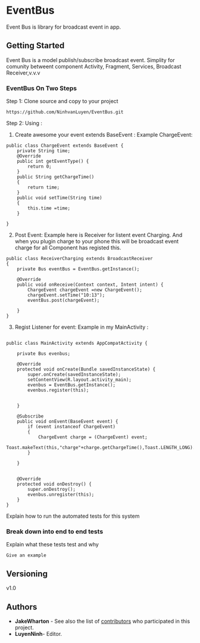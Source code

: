 # EventBus
Event Bus is library for broadcast event in app.

## Getting Started

Event Bus is a model publish/subscribe broadcast event.
Simplity for comunity betweent component Activity, Fragment, Services, Broadcast Receiver,v.v.v

### EventBus On Two Steps

Step 1: Clone source and copy to your project

```
https://github.com/NinhvanLuyen/EventBus.git
```
Step 2: Using :

1. Create awesome your event extends BaseEvent :
Example ChargeEvent:
```
public class ChargeEvent extends BaseEvent {
    private String time;
    @Override
    public int getEventType() {
        return 0;
    }
    public String getChargeTime()
    {
        return time;
    }
    public void setTime(String time)
    {
        this.time =time;
    }

}
```
2. Post Event:
Example here is Receiver for listent event Charging. And when you plugin charge to your phone this will be broadcast event charge for all Component has registed this.
```
public class ReceiverCharging extends BroadcastReceiver
{
    private Bus eventBus = EventBus.getInstance();

    @Override
    public void onReceive(Context context, Intent intent) {
        ChargeEvent chargeEvent =new ChargeEvent();
        chargeEvent.setTime("10:13");
        eventBus.post(chargeEvent);

    }
}
```

3.  Regist Listener for event:
Example in my MainActivity :
```

public class MainActivity extends AppCompatActivity {

    private Bus evenbus;

    @Override
    protected void onCreate(Bundle savedInstanceState) {
        super.onCreate(savedInstanceState);
        setContentView(R.layout.activity_main);
        evenbus = EventBus.getInstance();
        evenbus.register(this);


    }

    @Subscribe
    public void onEvent(BaseEvent event) {
        if (event instanceof ChargeEvent)
        {
            ChargeEvent charge = (ChargeEvent) event;
            Toast.makeText(this,"charge"+charge.getChargeTime(),Toast.LENGTH_LONG).show();
        }

    }


    @Override
    protected void onDestroy() {
        super.onDestroy();
        evenbus.unregister(this);
    }
}
```

Explain how to run the automated tests for this system

### Break down into end to end tests

Explain what these tests test and why

```
Give an example
```

## Versioning

v1.0

## Authors

* **JakeWharton** - 
See also the list of [contributors](https://github.com/square/okio) who participated in this project.
* **LuyenNinh**- Editor.


